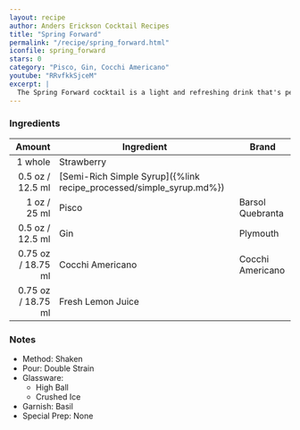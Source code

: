 ```yaml
---
layout: recipe
author: Anders Erickson Cocktail Recipes
title: "Spring Forward"
permalink: "/recipe/spring_forward.html"
iconfile: spring_forward
stars: 0
category: "Pisco, Gin, Cocchi Americano"
youtube: "RRvfkkSjceM"
excerpt: |
  The Spring Forward cocktail is a light and refreshing drink that's perfect for the warmer months.
---
```


### Ingredients

|  Amount | Ingredient                                                | Brand            |
| ------: | --------------------------------------------------------- | ---------------- |
| 1 whole | Strawberry                                                |
|  0.5 oz / 12.5 ml | [Semi-Rich Simple Syrup]({%link recipe_processed/simple_syrup.md%}) |
|    1 oz / 25 ml | Pisco                                                     | Barsol Quebranta |
|  0.5 oz / 12.5 ml | Gin                                                       | Plymouth         |
| 0.75 oz / 18.75 ml | Cocchi Americano                                          | Cocchi Americano |
| 0.75 oz / 18.75 ml | Fresh Lemon Juice                                         |

### Notes

- Method: Shaken
- Pour: Double Strain
- Glassware:
  - High Ball
  - Crushed Ice
- Garnish: Basil
- Special Prep: None
